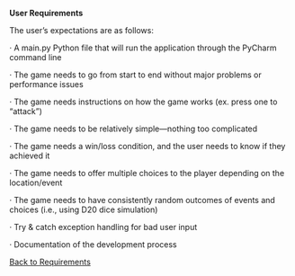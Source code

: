 **User Requirements**

The user’s expectations are as follows:


  · A main.py Python file that will run the application through the PyCharm command line
  
  · The game needs to go from start to end without major problems or performance issues
  
  · The game needs instructions on how the game works (ex. press one to “attack”)
  
  · The game needs to be relatively simple—nothing too complicated
  
  · The game needs a win/loss condition, and the user needs to know if they achieved it
  
  · The game needs to offer multiple choices to the player depending on the location/event
  
  · The game needs to have consistently random outcomes of events and choices (i.e., using D20 dice simulation)
  
  · Try & catch exception handling for bad user input
  
  · Documentation of the development process

[Back to Requirements](https://github.com/SirRexOfRider/CYBR404-UNK-Oregon-Trail/blob/main/Project/Requirements/Requirements.md)
